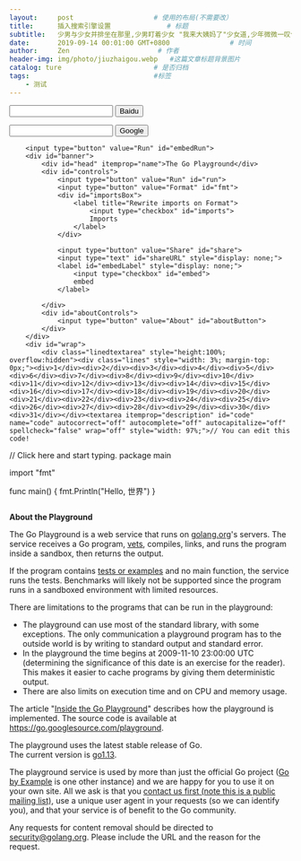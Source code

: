```yaml
---
layout:     post                    # 使用的布局(不需要改）
title:      插入搜索引擎设置              # 标题
subtitle:   少男与少女并排坐在那里,少男盯着少女 "我来大姨妈了"少女道,少年微微一叹气,但依然盯着少女,没有放弃的意思 "我痔疮犯了",少女道,少年微微一叹气,但依然盯着少女没有放弃的意思. "我口腔溃疡了"少女继续道,眼里满是委屈. 少年似乎终于放弃了,他满脸遗憾的道,那好吧, 那好吧,来个鸳鸯锅.   #副标题
date:       2019-09-14 00:01:00 GMT+0800               # 时间
author:     Zen                      # 作者
header-img: img/photo/jiuzhaigou.webp   #这篇文章标题背景图片
catalog: ture                       # 是否归档
tags:                               #标签
    - 测试
---
```

<!--baidu-->
<div>
<form action="http://www.baidu.com/s">
<input type="text" name="wd" id="kw"/>
<input type="submit" value="Baidu" />
</form>


<!--google-->

<form action="http://www.google.com/search" method="get">
<input type="text" name="q" size="20" maxlength="255" value="" />
<input type="submit" name="btnG" value="Google" />
</form>
</div>


		<input type="button" value="Run" id="embedRun">
		<div id="banner">
			<div id="head" itemprop="name">The Go Playground</div>
			<div id="controls">
				<input type="button" value="Run" id="run">
				<input type="button" value="Format" id="fmt">
				<div id="importsBox">
					<label title="Rewrite imports on Format">
						<input type="checkbox" id="imports">
						Imports
					</label>
				</div>

				<input type="button" value="Share" id="share">
				<input type="text" id="shareURL" style="display: none;">
				<label id="embedLabel" style="display: none;">
					<input type="checkbox" id="embed">
					embed
				</label>

			</div>
			<div id="aboutControls">
				<input type="button" value="About" id="aboutButton">
			</div>
		</div>
		<div id="wrap">
			<div class="linedtextarea" style="height:100%; overflow:hidden"><div class="lines" style="width: 3%; margin-top: 0px;"><div>1</div><div>2</div><div>3</div><div>4</div><div>5</div><div>6</div><div>7</div><div>8</div><div>9</div><div>10</div><div>11</div><div>12</div><div>13</div><div>14</div><div>15</div><div>16</div><div>17</div><div>18</div><div>19</div><div>20</div><div>21</div><div>22</div><div>23</div><div>24</div><div>25</div><div>26</div><div>27</div><div>28</div><div>29</div><div>30</div><div>31</div></div><textarea itemprop="description" id="code" name="code" autocorrect="off" autocomplete="off" autocapitalize="off" spellcheck="false" wrap="off" style="width: 97%;">// You can edit this code!
// Click here and start typing.
package main

import "fmt"

func main() {
  fmt.Println("Hello, 世界")
}</textarea></div>
		</div>
		<div id="output"><pre></pre></div>
		<img itemprop="image" src="/static/gopher.png" style="display:none">
		<div id="about">
<p><b>About the Playground</b></p>

<p>
The Go Playground is a web service that runs on
<a href="https://golang.org/">golang.org</a>'s servers.
The service receives a Go program, <a href="https://golang.org/cmd/vet/">vets</a>, compiles, links, and
runs the program inside a sandbox, then returns the output.
</p>

<p>
If the program contains <a href="https://golang.org/pkg/testing">tests or examples</a>
and no main function, the service runs the tests.
Benchmarks will likely not be supported since the program runs in a sandboxed
environment with limited resources.
</p>

<p>
There are limitations to the programs that can be run in the playground:
</p>

<ul>

<li>
The playground can use most of the standard library, with some exceptions.
The only communication a playground program has to the outside world
is by writing to standard output and standard error.
</li>

<li>
In the playground the time begins at 2009-11-10 23:00:00 UTC
(determining the significance of this date is an exercise for the reader).
This makes it easier to cache programs by giving them deterministic output.
</li>

<li>
There are also limits on execution time and on CPU and memory usage.
</li>

</ul>

<p>
The article "<a href="https://blog.golang.org/playground" target="_blank" rel="noopener">Inside
the Go Playground</a>" describes how the playground is implemented.
The source code is available at <a href="https://go.googlesource.com/playground" target="_blank" rel="noopener">
https://go.googlesource.com/playground</a>.
</p>

<p>
The playground uses the latest stable release of Go.<br>
The current version is <a href="/p/Ztyu2FJaajl">go1.13</a>.
</p>

<p>
The playground service is used by more than just the official Go project
(<a href="https://gobyexample.com/">Go by Example</a> is one other instance)
and we are happy for you to use it on your own site.
All we ask is that you
<a href="mailto:golang-dev@googlegroups.com">contact us first (note this is a public mailing list)</a>,
use a unique user agent in your requests (so we can identify you),
and that your service is of benefit to the Go community.
</p>

<p>
Any requests for content removal should be directed to
<a href="mailto:security@golang.org">security@golang.org</a>.
Please include the URL and the reason for the request.
</p>
		</div>
